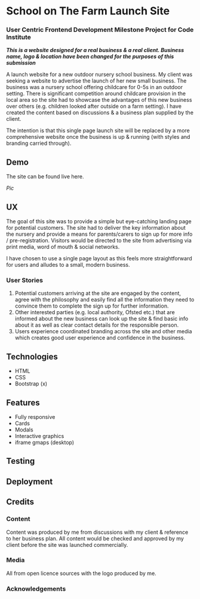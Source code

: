 # School on The Farm Launch Site
### User Centric Frontend Development Milestone Project for Code Institute

**_This is a website designed for a real business & a real client. Business name, logo & location have been changed for the purposes of this submission_**

A launch website for a new outdoor nursery school business. My client was seeking a website to advertise the launch of her new small business. The business was a nursery school offering childcare for 0-5s in an outdoor setting. There is significant competition around childcare provision in the local area so the site had to showcase the advantages of this new business over others (e.g. children looked after outside on a farm setting). I have created the content based on discussions & a business plan supplied by the client.

The intention is that this single page launch site will be replaced by a more comprehensive website once the business is up & running (with styles and branding carried through).

## Demo

The site can be found live here.

*Pic*

## UX

The goal of this site was to provide a simple but eye-catching landing page for potential customers. The site had to deliver the key information about the nursery and provide a means for parents/carers to sign up for more info / pre-registration. Visitors would be directed to the site from advertising via print media, word of mouth & social networks.

I have chosen to use a single page layout as this feels more straightforward for users and alludes to a small, modern business.

### User Stories

1. Potential customers arriving at the site are engaged by the content, agree with the philosophy and easily find all the information they need to convince them to complete the sign up for further information.
2. Other interested parties (e.g. local authority, Ofsted etc.) that are informed about the new business can look up the site & find basic info about it as well as clear contact details for the responsible person.
3. Users experience coordinated branding across the site and other media which creates good user experience and confidence in the business.

## Technologies

- HTML
- CSS
- Bootstrap (x)

## Features

- Fully responsive 
- Cards
- Modals
- Interactive graphics
- iframe gmaps (desktop)

## Testing

## Deployment

## Credits

### Content

Content was produced by me from discussions with my client & reference to her business plan. All content would be checked and approved by my client before the site was launched commercially.

### Media

All from open licence sources with the logo produced by me.

### Acknowledgements
